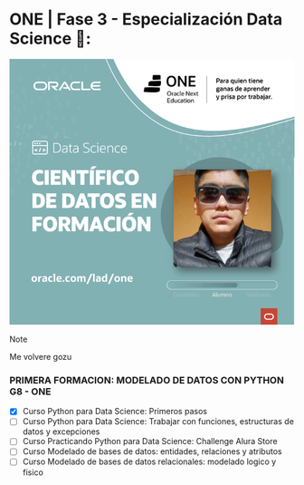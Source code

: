 # ONE | Fase 3 - Especialización Data Science 🦁:
<img width="650" alt="IMAGEN" src="Slide2.PNG">

> [!NOTE]
> Me volvere gozu

### PRIMERA FORMACION: MODELADO DE DATOS CON PYTHON G8 - ONE

- [x] Curso Python para Data Science: Primeros pasos
- [ ] Curso Python para Data Science: Trabajar con funciones, estructuras de datos y excepciones
- [ ] Curso Practicando Python para Data Science: Challenge Alura Store
- [ ] Curso Modelado de bases de datos: entidades, relaciones y atributos
- [ ] Curso Modelado de bases de datos relacionales: modelado logico y fisico
